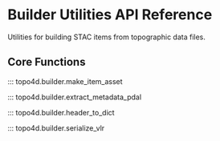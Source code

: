 # Builder Utilities API Reference

Utilities for building STAC items from topographic data files.

## Core Functions

::: topo4d.builder.make_item_asset

::: topo4d.builder.extract_metadata_pdal

::: topo4d.builder.header_to_dict

::: topo4d.builder.serialize_vlr